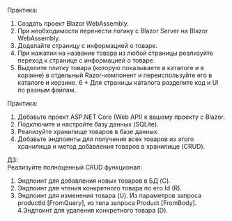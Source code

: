 Практика:

1. Создать проект Blazor WebAssembly.
2. При необходимости перенести логику с Blazor Server на Blazor WebAssembly.
3. Доделайте страницу с информацией о товаре.
4. При нажатии на название товара из любой страницы реализуйте переход к странице с информацией о товаре.
5. Выделите плитку товара (которую показываете в каталоге и в корзине) в отдельный Razor-компонент и переиспользуйте его в каталоге и корзине.
6 * Для страницы каталога разделите код и UI по разным файлам.

Практика: 
1. Добавьте проект ASP.NET Core (Web API) к вашему проекту c Blazor.
2. Подключите и настройте базу данных (SQLite).
3. Реализуйте хранилище товаров в базе данных.
4. Добавьте эндпоинты для получения всех товаров из этого хранилища и метод добавления товаров в хранилище (CRUD).

ДЗ:  
Реализуйте полноценный CRUD функционал:
1. Эндпоинт для добавления новых товаров в БД (C).
2. Эндпоинт для чтения конкретного товара по его Id (R).
3. Эндпоинт для изменения товара (U). Из параметров запроса productId [FromQuery], из тела запроса Product [FromBody].
4.Эндпоинт для удаления конкретного товара (D).

